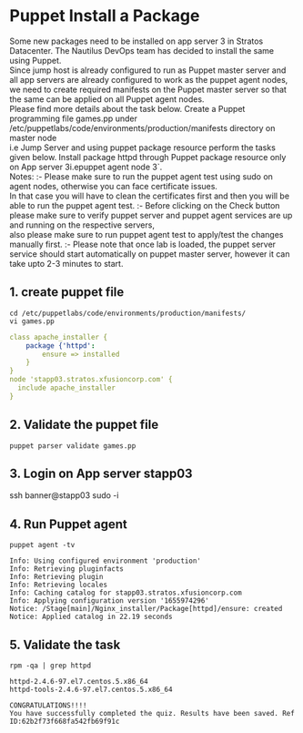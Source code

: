 # Puppet Install a Package

Some new packages need to be installed on app server 3 in Stratos Datacenter. The Nautilus DevOps team has decided to install the same using Puppet.  
Since jump host is already configured to run as Puppet master server and all app servers are already configured to work as the puppet agent nodes,  
we need to create required manifests on the Puppet master server so that the same can be applied on all Puppet agent nodes.  
Please find more details about the task below.
Create a Puppet programming file games.pp under /etc/puppetlabs/code/environments/production/manifests directory on master node  
i.e Jump Server and using puppet package resource perform the tasks given below.
Install package httpd through Puppet package resource only on App server 3i.epuppet agent node 3`.  
Notes: :- Please make sure to run the puppet agent test using sudo on agent nodes, otherwise you can face certificate issues.  
In that case you will have to clean the certificates first and then you will be able to run the puppet agent test.
:- Before clicking on the Check button please make sure to verify puppet server and puppet agent services are up and running on the respective servers,  
also please make sure to run puppet agent test to apply/test the changes manually first.
:- Please note that once lab is loaded, the puppet server service should start automatically on puppet master server, however it can take upto 2-3 minutes to start.


## 1. create puppet file
`cd /etc/puppetlabs/code/environments/production/manifests/`  
`vi games.pp`

```yaml
class apache_installer {
    package {'httpd':
        ensure => installed
    }
}
node 'stapp03.stratos.xfusioncorp.com' {
  include apache_installer
}
```


## 2. Validate the puppet file
`puppet parser validate games.pp`


## 3. Login on App server stapp03
ssh banner@stapp03
sudo -i


## 4. Run Puppet agent
`puppet agent -tv`

```console
Info: Using configured environment 'production'
Info: Retrieving pluginfacts
Info: Retrieving plugin
Info: Retrieving locales
Info: Caching catalog for stapp03.stratos.xfusioncorp.com
Info: Applying configuration version '1655974296'
Notice: /Stage[main]/Nginx_installer/Package[httpd]/ensure: created
Notice: Applied catalog in 22.19 seconds
```


## 5. Validate the task
`rpm -qa | grep httpd`

```console
httpd-2.4.6-97.el7.centos.5.x86_64
httpd-tools-2.4.6-97.el7.centos.5.x86_64
```


```console
CONGRATULATIONS!!!!
You have successfully completed the quiz. Results have been saved. Ref ID:62b2f73f668fa542fb69f91c
```
